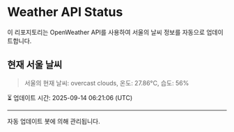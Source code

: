 
# Weather API Status

이 리포지토리는 OpenWeather API를 사용하여 서울의 날씨 정보를 자동으로 업데이트합니다.

## 현재 서울 날씨
> 서울의 현재 날씨: overcast clouds, 온도: 27.86°C, 습도: 56%

⏳ 업데이트 시간: 2025-09-14 06:21:06 (UTC)

---
자동 업데이트 봇에 의해 관리됩니다.
